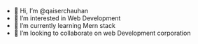 - 👋 Hi, I’m @qaiserchauhan
- 👀 I’m interested in Web Development 
- 🌱 I’m currently learning Mern stack 
- 💞️ I’m looking to collaborate on web Development corporation 

 
